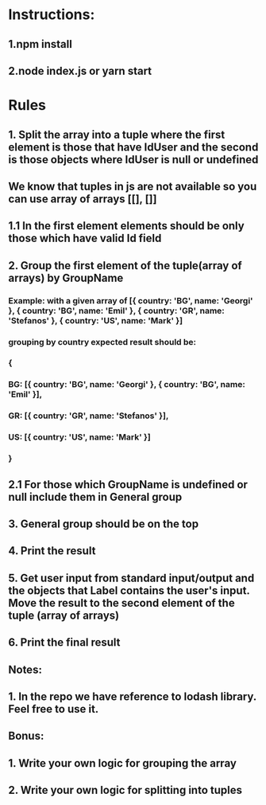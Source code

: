 # Instructions:
## 1.npm install
## 2.node index.js or yarn start

# Rules
## 1. Split the array into a tuple where the first element is those that have IdUser and the second is those objects where IdUser is null or undefined
##     We know that tuples in js are not available so you can use array of arrays [[], []]
##     1.1 In the first element elements should be only those which have valid Id field
## 2. Group the first element of the tuple(array of arrays) by GroupName
  ###     Example: with a given array of [{ country: 'BG', name: 'Georgi' }, { country: 'BG', name: 'Emil' }, { country: 'GR', name: 'Stefanos' }, { country: 'US', name: 'Mark' }]
  ###     grouping by country expected result should be:
  ###     {
  ###      BG: [{ country: 'BG', name: 'Georgi' }, { country: 'BG', name: 'Emil' }],
  ###      GR: [{ country: 'GR', name: 'Stefanos' }],
  ###      US: [{ country: 'US', name: 'Mark' }]
  ###     }
##     2.1 For those which GroupName is undefined or null include them in General group
## 3. General group should be on the top
## 4. Print the result
## 5. Get user input from standard input/output and the objects that Label contains the user's input. Move the result to the second element of the tuple (array of arrays)
## 6. Print the final result

## Notes:
## 1. In the repo we have reference to lodash library. Feel free to use it.

## Bonus:
## 1. Write your own logic for grouping the array
## 2. Write your own logic for splitting into tuples
